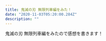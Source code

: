 ```yaml
---
title: 鬼滅の刃 無限列車編をみた！
date: "2020-11-03T05:20:00.284Z"
description: ""
---
```


鬼滅の刃 無限列車編をみたので感想を書きます！